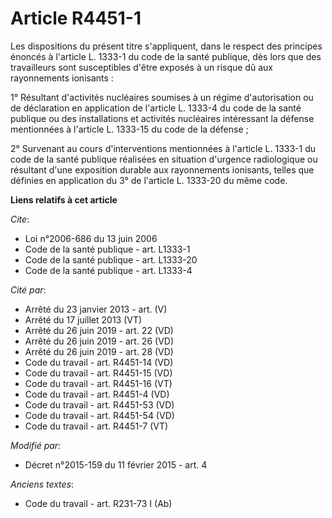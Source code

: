# Article R4451-1

Les dispositions du présent titre s'appliquent, dans le respect des principes énoncés à l'article L. 1333-1 du code de la
santé publique, dès lors que des travailleurs sont susceptibles d'être exposés à un risque dû aux rayonnements ionisants : 

1° Résultant d'activités nucléaires soumises à un régime d'autorisation ou de déclaration en application de l'article L.
1333-4 du code de la santé publique ou des installations et activités nucléaires intéressant la défense mentionnées à
l'article L. 1333-15 du code de la défense ; 

2° Survenant au cours d'interventions mentionnées à l'article L. 1333-1 du code de la santé publique réalisées en situation
d'urgence radiologique ou résultant d'une exposition durable aux rayonnements ionisants, telles que définies en application
du 3° de l'article L. 1333-20 du même code.

**Liens relatifs à cet article**

_Cite_:

  - Loi n°2006-686 du 13 juin 2006
  - Code de la santé publique - art. L1333-1
  - Code de la santé publique - art. L1333-20
  - Code de la santé publique - art. L1333-4

_Cité par_:

  - Arrêté du 23 janvier 2013 - art. (V)
  - Arrêté du 17 juillet 2013 (VT)
  - Arrêté du 26 juin 2019 - art. 22 (VD)
  - Arrêté du 26 juin 2019 - art. 26 (VD)
  - Arrêté du 26 juin 2019 - art. 28 (VD)
  - Code du travail - art. R4451-14 (VD)
  - Code du travail - art. R4451-15 (VD)
  - Code du travail - art. R4451-16 (VT)
  - Code du travail - art. R4451-4 (VD)
  - Code du travail - art. R4451-53 (VD)
  - Code du travail - art. R4451-54 (VD)
  - Code du travail - art. R4451-7 (VT)

_Modifié par_:

  - Décret n°2015-159 du 11 février 2015 - art. 4

_Anciens textes_:

  - Code du travail - art. R231-73 I (Ab)
